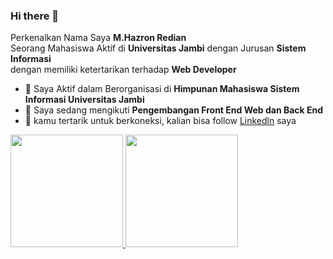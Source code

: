 ### Hi there 👋

Perkenalkan Nama Saya **M.Hazron Redian**\
Seorang Mahasiswa Aktif di **Universitas Jambi** dengan Jurusan **Sistem Informasi**\
dengan memiliki ketertarikan terhadap **Web Developer**
- 🔭 Saya Aktif dalam Berorganisasi di **Himpunan Mahasiswa Sistem Informasi Universitas Jambi**
- 🌱 Saya sedang mengikuti **Pengembangan Front End Web dan Back End**
- 👀 kamu tertarik untuk berkoneksi, kalian bisa follow [Linkedln](https://www.linkedin.com/in/hazron-redian-292757214) saya

<p align="left">
<a href="https://github.com/Hazron">
  <img height="180em" src="https://github-readme-stats-eight-theta.vercel.app/api?username=Hazron&show_icons=true&theme=algolia&include_all_commits=true&count_private=true"/>
  <img height="180em" src="https://github-readme-stats-eight-theta.vercel.app/api/top-langs/?username=Hazron&layout=compact&langs_count=8&theme=algolia"/>
</a>
</p>
